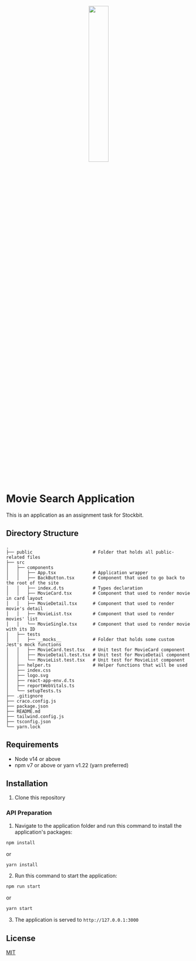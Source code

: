 <p align="center" width="100%">
    <img width="33%" src="https://user-images.githubusercontent.com/22543134/137140015-70814627-c53c-4a33-9b02-5a97a658e619.png">
</p>

# Movie Search Application

This is an application as an assignment task for Stockbit.

## Directory Structure

    .
    ├── public                       # Folder that holds all public-related files
    ├── src
    │   ├── components
    │   │   ├── App.tsx              # Application wrapper
    │   │   ├── BackButton.tsx       # Component that used to go back to the root of the site
    │   │   ├── index.d.ts           # Types declaration
    │   │   ├── MovieCard.tsx        # Component that used to render movie in card layout
    │   │   ├── MovieDetail.tsx      # Component that used to render movie's detail
    │   │   ├── MovieList.tsx        # Component that used to render movies' list
    │   │   └── MovieSingle.tsx      # Component that used to render movie with its ID
    │   ├── tests
    │   │   ├── __mocks__            # Folder that holds some custom Jest's mock functions
    │   │   ├── MovieCard.test.tsx   # Unit test for MovieCard component
    │   │   ├── MovieDetail.test.tsx # Unit test for MovieDetail component
    │   │   └── MovieList.test.tsx   # Unit test for MovieList component
    │   ├── helper.ts                # Helper functions that will be used
    │   ├── index.css
    │   ├── logo.svg
    │   ├── react-app-env.d.ts
    │   ├── reportWebVitals.ts
    │   └── setupTests.ts
    ├── .gitignore
    ├── craco.config.js
    ├── package.json
    ├── README.md
    ├── tailwind.config.js
    ├── tsconfig.json
    └── yarn.lock

## Requirements

- Node v14 or above
- npm v7 or above or yarn v1.22 (yarn preferred)

## Installation

1. Clone this repository

### API Preparation

1. Navigate to the application folder and run this command to install the application's packages:

```bash
npm install
```

or

```bash
yarn install
```

2. Run this command to start the application:

```bash
npm run start
```

or

```bash
yarn start
```

3. The application is served to `http://127.0.0.1:3000`

## License

[MIT](https://choosealicense.com/licenses/mit/)
